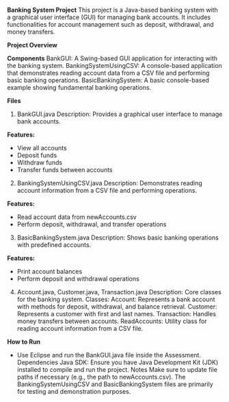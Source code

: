 **Banking System Project**
This project is a Java-based banking system with a graphical user interface (GUI) for managing bank accounts. It includes functionalities for account management such as deposit, withdrawal, and money transfers.

**Project Overview**

**Components**
BankGUI: A Swing-based GUI application for interacting with the banking system.
BankingSystemUsingCSV: A console-based application that demonstrates reading account data from a CSV file and performing basic banking operations.
BasicBankingSystem: A basic console-based example showing fundamental banking operations.

**Files**

1. BankGUI.java
Description: Provides a graphical user interface to manage bank accounts.

**Features:**
- View all accounts
- Deposit funds
- Withdraw funds
- Transfer funds between accounts

2. BankingSystemUsingCSV.java
Description: Demonstrates reading account information from a CSV file and performing operations.

**Features:**
- Read account data from newAccounts.csv
- Perform deposit, withdrawal, and transfer operations
  
3. BasicBankingSystem.java
Description: Shows basic banking operations with predefined accounts.

**Features:**
- Print account balances
- Perform deposit and withdrawal operations
  
4. Account.java, Customer.java, Transaction.java
Description: Core classes for the banking system.
Classes:
Account: Represents a bank account with methods for deposit, withdrawal, and balance retrieval.
Customer: Represents a customer with first and last names.
Transaction: Handles money transfers between accounts.
ReadAccounts: Utility class for reading account information from a CSV file.

**How to Run**
- Use Eclipse and run the BankGUI.java file inside the Assessment.
Dependencies
Java SDK: Ensure you have Java Development Kit (JDK) installed to compile and run the project.
Notes
Make sure to update file paths if necessary (e.g., the path to newAccounts.csv).
The BankingSystemUsingCSV and BasicBankingSystem files are primarily for testing and demonstration purposes.
